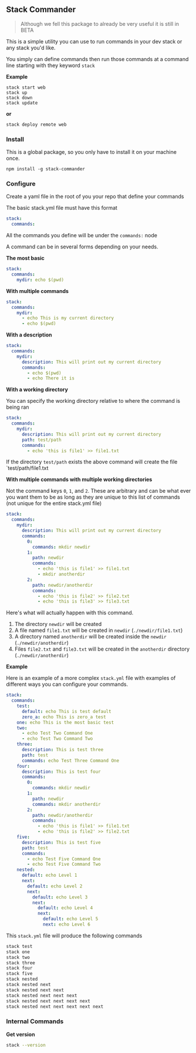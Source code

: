 ## Stack Commander

> Although we fell this package to already be very useful it is still in BETA

This is a simple utility you can use to run commands in your dev stack or any stack you'd like.

You simply can define commands then run those commands at a command line starting with they keyword `stack`

**Example**

```
stack start web
stack up
stack down
stack update
```

**or**

```
stack deploy remote web
```

### Install

This is a global package, so you only have to install it on your machine once.

```
npm install -g stack-commander
```

### Configure

Create a yaml file in the root of you your repo that define your commands

The basic stack.yml file must have this format

```yaml
stack:
  commands:
```

All the commands you define will be under the `commands:` node

A command can be in several forms depending on your needs.

**The most basic**

```yaml
stack:
  commands:
    mydir: echo $(pwd)
```

**With multiple commands**

```yaml
stack:
  commands:
    mydir: 
      - echo This is my current directory
      - echo $(pwd)
```

**With a description**

```yaml
stack:
  commands:
    mydir: 
      description: This will print out my current directory
      commands:
        - echo $(pwd)
        - echo There it is
```

**With a working directory**

You can specify the working directory relative to where the command is being ran

```yaml
stack:
  commands:
    mydir: 
      description: This will print out my current directory
      path: test/path
      commands:
        - echo 'this is file1' >> file1.txt
```

If the directory `test/path` exists the above command will create the file `test/path/file1.txt

**With multiple commands with multiple working directories**

Not the command keys `0`, `1`, and `2`. These are arbitrary and can be what ever you want them to be as long as they are unique to this list of commands (not unique for the entire stack.yml file)

```yaml
stack:
  commands:
    mydir: 
      description: This will print out my current directory
      commands:
        0:
          commands: mkdir newdir
        1:
          path: newdir
          commands: 
            - echo 'this is file1' >> file1.txt
            - mkdir anotherdir
        2:
          path: newdir/anotherdir
          commands:
            - echo 'this is file2' >> file2.txt
            - echo 'this is file3' >> file3.txt
```

Here's what will actually happen with this command.
1. The directory `newdir` will be created
2. A file named `file1.txt` will be created in `newdir` (`./newdir/file1.txt`)
3. A directory named `anotherdir` will be created inside the `newdir` (`./newdir/anotherdir`)
4. Files `file2.txt` and `file3.txt` will be created in the `anotherdir` directory (`./newdir/anotherdir`)

**Example**

Here is an example of a more complex `stack.yml` file with examples of different ways you can configure your commands.

```yaml
stack:
  commands:
    test:
      default: echo This is test default
      zero_a: echo This is zero_a test
    one: echo This is the most basic test
    two:
      - echo Test Two Command One
      - echo Test Two Command Two
    three:
      description: This is test three
      path: test
      commands: echo Test Three Command One
    four:
      description: This is test four
      commands:
        0:
          commands: mkdir newdir
        1:
          path: newdir
          commands: mkdir anotherdir
        2:
          path: newdir/anotherdir
          commands:
            - echo 'this is file1' >> file1.txt
            - echo 'this is file2' >> file2.txt
    five:
      description: This is test five
      path: test
      commands:
        - echo Test Five Command One
        - echo Test Five Command Two
    nested:
      default: echo Level 1
      next:
        default: echo Level 2
        next:
          default: echo Level 3
          next:
            default: echo Level 4
            next:
              default: echo Level 5
              next: echo Level 6
```

This `stack.yml` file will produce the following commands

```bash
stack test
stack one
stack two
stack three
stack four
stack five
stack nested
stack nested next
stack nested next next
stack nested next next next
stack nested next next next next
stack nested next next next next next
``` 

### Internal Commands

**Get version**

```bash
stack --version
```
